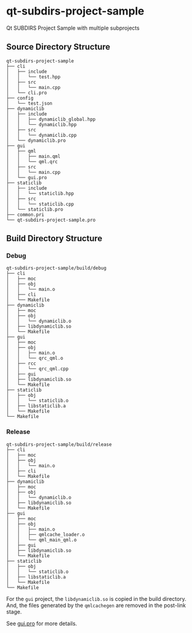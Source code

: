 # qt-subdirs-project-sample

Qt SUBDIRS Project Sample with multiple subprojects

## Source Directory Structure

```text
qt-subdirs-project-sample
├── cli
│   ├── include
│   │   └── test.hpp
│   ├── src
│   │   └── main.cpp
│   └── cli.pro
├── config
│   └── test.json
├── dynamiclib
│   ├── include
│   │   ├── dynamiclib_global.hpp
│   │   └── dynamiclib.hpp
│   ├── src
│   │   └── dynamiclib.cpp
│   └── dynamiclib.pro
├── gui
│   ├── qml
│   │   ├── main.qml
│   │   └── qml.qrc
│   ├── src
│   │   └── main.cpp
│   └── gui.pro
├── staticlib
│   ├── include
│   │   └── staticlib.hpp
│   ├── src
│   │   └── staticlib.cpp
│   └── staticlib.pro
├── common.pri
└── qt-subdirs-project-sample.pro
```

## Build Directory Structure

### Debug

```text
qt-subdirs-project-sample/build/debug
├── cli
│   ├── moc
│   ├── obj
│   │   └── main.o
│   ├── cli
│   └── Makefile
├── dynamiclib
│   ├── moc
│   ├── obj
│   │   └── dynamiclib.o
│   ├── libdynamiclib.so
│   └── Makefile
├── gui
│   ├── moc
│   ├── obj
│   │   ├── main.o
│   │   └── qrc_qml.o
│   ├── rcc
│   │   └── qrc_qml.cpp
│   ├── gui
│   ├── libdynamiclib.so
│   └── Makefile
├── staticlib
│   ├── obj
│   │   └── staticlib.o
│   ├── libstaticlib.a
│   └── Makefile
└── Makefile
```

### Release

```text
qt-subdirs-project-sample/build/release
├── cli
│   ├── moc
│   ├── obj
│   │   └── main.o
│   ├── cli
│   └── Makefile
├── dynamiclib
│   ├── moc
│   ├── obj
│   │   └── dynamiclib.o
│   ├── libdynamiclib.so
│   └── Makefile
├── gui
│   ├── moc
│   ├── obj
│   │   ├── main.o
│   │   ├── qmlcache_loader.o
│   │   └── qml_main_qml.o
│   ├── gui
│   ├── libdynamiclib.so
│   └── Makefile
├── staticlib
│   ├── obj
│   │   └── staticlib.o
│   ├── libstaticlib.a
│   └── Makefile
└── Makefile
```

For the `gui` project, the `libdynamiclib.so` is copied in the build directory.
And, the files generated by the `qmlcachegen` are removed in the post-link
stage.

See [gui.pro](./gui/gui.pro) for more details.
